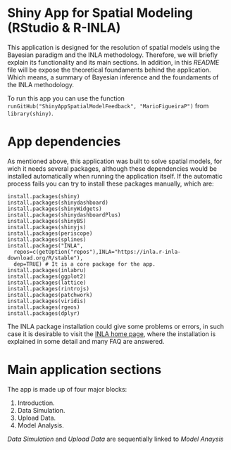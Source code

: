 # Shiny App for Spatial Modeling (RStudio & R-INLA)

This application is designed for the resolution of spatial models using the Bayesian paradigm and the INLA methodology. Therefore, we will briefly explain its functionality and its main sections. In addition, in this *README* file will be expose the theoretical foundaments behind  the application. Which means, a summary of Bayesian inference and the foundaments of the INLA methodology.

To run this app you can use the function `runGitHub("ShinyAppSpatialModelFeedback", "MarioFigueiraP")` from `library(shiny)`.

# App dependencies

As mentioned above, this application was built to solve spatial models, for wich it needs several packages, although these dependencies would be installed automatically when running the application itself. If the automatic process fails you can try to install these packages manually, which are:

```
install.packages(shiny)
install.packages(shinydashboard)
install.packages(shinyWidgets)
install.packages(shinydashboardPlus)
install.packages(shinyBS)
install.packages(shinyjs)
install.packages(periscope)
install.packages(splines)
install.packages("INLA",
  repos=c(getOption("repos"),INLA="https://inla.r-inla-download.org/R/stable"), 
  dep=TRUE) # It is a core package for the app.
install.packages(inlabru)
install.packages(ggplot2)
install.packages(lattice)
install.packages(rintrojs)
install.packages(patchwork)
install.packages(viridis)
install.packages(rgeos)
install.packages(dplyr)
```

The INLA package installation could give some problems or errors, in such case it is desirable to visit the [INLA home page](https://www.r-inla.org/), where the installation is explained in some detail and many FAQ are answered.

# Main application sections

The app is made up of four major blocks:

1. Introduction.
2. Data Simulation.
3. Upload Data.
4. Model Analysis.

*Data Simulation* and *Upload Data* are sequentially linked to *Model Anaysis*
